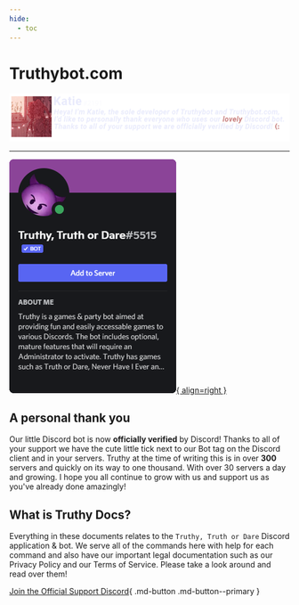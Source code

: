 ```yaml
---
hide:
  - toc
---
```

# Truthybot.com
![Image title](images/katie.png)

---

[![Image title](images/truthy.png){ align=right }](https://discord.com/oauth2/authorize?client_id=941836651037098037&permissions=2147486720&scope=bot%20applications.commands)

## **A personal thank you**

Our little Discord bot is now **officially verified** by Discord! Thanks to all of your support we have the cute little tick next to our Bot tag on the Discord client and in your servers. Truthy at the time of writing this is in over **300** servers and quickly on its way to one thousand. With over 30 servers a day and growing. I hope you all continue to grow with us and support us as you've already done amazingly!

## **What is Truthy Docs?**

Everything in these documents relates to the ``Truthy, Truth or Dare`` Discord application & bot. We serve all of the commands here with help for each command and also have our important legal documentation such as our Privacy Policy and our Terms of Service. Please take a look around and read over them!

[Join the Official Support Discord](https://discord.gg/KPmXsWZYHD){ .md-button .md-button--primary }